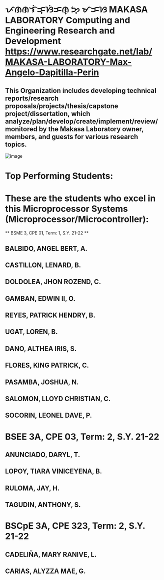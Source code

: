 # ᜉᜈᜈᜎᜒᜃ᜔ᜐᜒᜃᜈ᜔ ᜅ᜔ ᜋᜃᜐ MAKASA LABORATORY Computing and Engineering Research and Development https://www.researchgate.net/lab/MAKASA-LABORATORY-Max-Angelo-Dapitilla-Perin
## This Organization includes developing technical reports/research proposals/projects/thesis/capstone project/dissertation, which analyze/plan/develop/create/implement/review/monitored by the Makasa Laboratory owner, members, and guests for various research topics.
![image](https://user-images.githubusercontent.com/10474143/164570380-528f5ff9-416c-4981-8b1e-dd496d996a49.png)

# Top Performing Students:

# These are the students who excel in this Microprocessor Systems (Microprocessor/Microcontroller):

** BSME 3, CPE 01, Term: 1, S.Y. 21-22 **

## BALBIDO, ANGEL BERT, A.
## CASTILLON, LENARD, B.
## DOLDOLEA, JHON ROZEND, C.
## GAMBAN, EDWIN II, O.
## REYES, PATRICK HENDRY, B.
## UGAT, LOREN, B.
## DANO, ALTHEA IRIS, S.
## FLORES, KING PATRICK, C.
## PASAMBA, JOSHUA, N.
## SALOMON, LLOYD CHRISTIAN, C.
## SOCORIN, LEONEL DAVE, P.


# BSEE 3A, CPE 03, Term: 2, S.Y. 21-22 

## ANUNCIADO, DARYL, T.
## LOPOY, TIARA VINICEYENA, B.
## RULOMA, JAY, H.
## TAGUDIN, ANTHONY, S.


# BSCpE 3A, CPE 323, Term: 2, S.Y. 21-22 

## CADELIÑA, MARY RANIVE, L.
## CARIAS, ALYZZA MAE, G.
